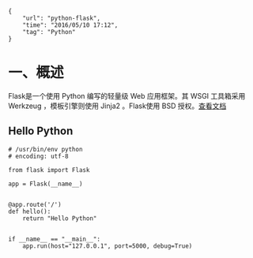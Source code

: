 ```
{
    "url": "python-flask",
    "time": "2016/05/10 17:12",
    "tag": "Python"
}
```

# 一、概述
Flask是一个使用 Python 编写的轻量级 Web 应用框架。其 WSGI 工具箱采用 Werkzeug ，模板引擎则使用 Jinja2 。Flask使用 BSD 授权。[查看文档](https://dormousehole.readthedocs.io/en/latest/)

## Hello Python

```
# /usr/bin/env python
# encoding: utf-8

from flask import Flask

app = Flask(__name__)


@app.route('/')
def hello():
    return "Hello Python"


if __name__ == "__main__":
    app.run(host="127.0.0.1", port=5000, debug=True)
```